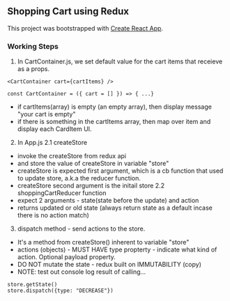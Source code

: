 ## Shopping Cart using Redux

This project was bootstrapped with [Create React App](https://github.com/facebook/create-react-app).

### Working Steps
1. In CartContainer.js, we set default value for the cart items that receieve as a props.
```
<CartContainer cart={cartItems} />
```
```
const CartContainer = ({ cart = [] }) => { ...}
```
- if cartItems(array) is empty (an empty array), then display message "your cart is empty"
- if there is something in the cartItems array, then map over item and display each CardItem UI.

2. In App.js
2.1 createStore
- invoke the createStore from redux api
- and store the value of createStore in variable "store"
- createStore is expected first argument, which is a cb function that used to update store, a.k.a the reducer function.
- createStore second argument is the initail store
2.2 shoppingCartReducer function
- expect 2 arguments - state(state before the update) and action
- returns updated or old state (always return state as a default incase there is no action match)

3. dispatch method - send actions to the store. 
- It's a method from createStore() inherent to variable "store"
- actions (objects) - MUST HAVE type propterty - indicate what kind of action. Optional payload property.
- DO NOT mutate the state - redux built on IMMUTABILITY (copy)
- NOTE: test out console log result of calling...
```
store.getState()
store.dispatch({type: "DECREASE"})
```